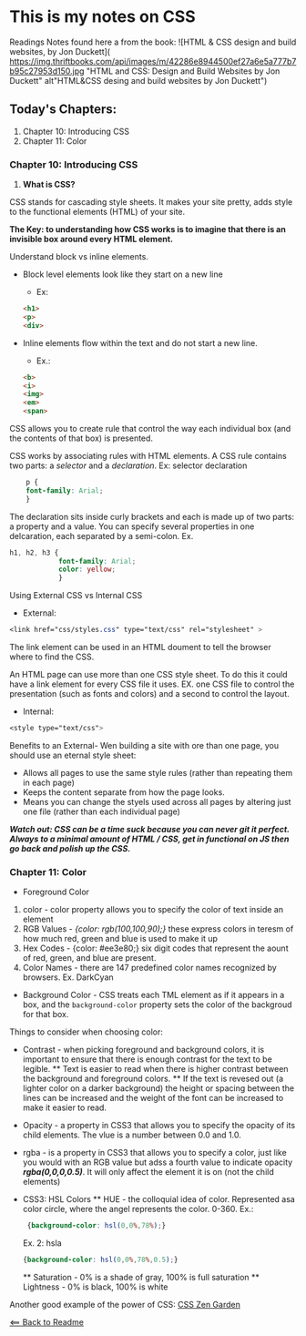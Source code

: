 # This is my notes on CSS

Readings Notes found here a from the book:
![HTML & CSS design and build websites, by Jon Duckett]( https://img.thriftbooks.com/api/images/m/42286e8944500ef27a6e5a777b7b95c27953d150.jpg "HTML and CSS: Design and Build Websites by Jon Duckett" alt"HTML&CSS desing and build websites by Jon Duckett")

## Today's Chapters:
1. Chapter 10: Introducing CSS
1. Chapter 11: Color


### Chapter 10: Introducing CSS
1. **What is CSS?**

CSS stands for cascading style sheets. It makes your site pretty, adds style to the functional elements (HTML) of your site.

**The Key: to understanding how CSS works is to imagine that there is an invisible box around every HTML element.**

Understand block vs inline elements.
- Block level elements look like they start on a new line
    - Ex:

    ```html
    <h1>
    <p>
    <div>
    ```

- Inline elements flow within the text and do not start a new line. 
    - Ex.:

    ```html
    <b>
    <i>
    <img>
    <em>
    <span>
    ```

CSS allows you to create rule that control the way each individual box (and the contents of that box) is presented.

CSS works by associating rules with HTML elements. A CSS rule contains two parts: a *selector* and a *declaration*.
Ex:
selector    declaration

```css
    p {
    font-family: Arial;
    }
```

The declaration sits inside curly brackets and each is made up of two parts: a property and a value. You can specify several properties in one delcaration, each separated by a semi-colon.
Ex.

```css
h1, h2, h3 {
            font-family: Arial;
            color: yellow;
            }
```

Using External CSS vs Internal CSS

- External:

```css
<link href="css/styles.css" type="text/css" rel="stylesheet" >
```

The link element can be used in an HTML doument to tell the browser where to find the CSS.

An HTML page can use more than one CSS style sheet. To do this it could have a link element for every CSS file it uses. EX. one CSS file to control the presentation (such as fonts and colors) and a second to control the layout.

- Internal:

```css
<style type="text/css">
```


Benefits to an External- 
Wen building a site with ore than one page, you should use an eternal style sheet:

- Allows all pages to use the same style rules (rather than repeating them in each page)
- Keeps the content separate from how the page looks.
- Means you can change the styels used across all pages by altering just one file (rather than each individual page)

***Watch out: CSS can be a time suck because you can never git it perfect. Always to a minimal amount of HTML / CSS, get in functional on JS then go back and polish up the CSS.***


### Chapter 11: Color

- Foreground Color
1. color - color property allows you to specify the color of text inside an element
1. RGB Values - *{color: rgb(100,100,90);}* these express colors in teresm of how much red, green and blue is used to make it up
1. Hex Codes - {color: #ee3e80;} six digit codes that represent the aount of red, green, and blue are present.
1. Color Names - there are 147 predefined color names recognized by browsers. Ex. DarkCyan

- Background Color - CSS treats each TML element as if it appears in a box, and the ``background-color`` property sets the color of the backgroud for that box.

Things to consider when choosing color:
* Contrast - when picking foreground and background colors, it is important to ensure that there is enough contrast for the text to be legible.
    ** Text is easier to read when there is higher contrast between the background and foreground colors.
    ** If the text is revesed out (a lighter color on a darker background) the height or spacing between the lines can be increased and the weight of the font can be increased to make it easier to read.
* Opacity - a property in CSS3 that allows you to specify the opacity of its child elements. The vlue is a number between 0.0 and 1.0.
* rgba - is a property in CSS3 that allows you to specify a color, just like you would with an RGB value but adss a fourth value to indicate opacity ***rgba(0,0,0,0.5)***. It will only affect the element it is on (not the child elements)
* CSS3: HSL Colors
    ** HUE - the colloquial idea of color. Represented asa color circle, where the angel represents the color. 0-360. Ex.:

    ```css
     {background-color: hsl(0,0%,78%);}
     ```
     Ex. 2: hsla

     ```css
     {background-color: hsl(0,0%,78%,0.5);}
     ```

    ** Saturation - 0% is a shade of gray, 100% is full saturation
    ** Lightness - 0% is black, 100% is white     


Another good example of the power of CSS:
[CSS Zen Garden](http://www.csszengarden.com/)


[<== Back to Readme](README.md)
